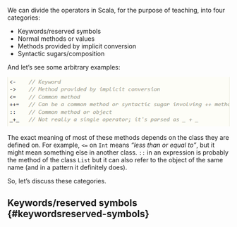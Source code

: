 We can divide the operators in Scala, for the purpose of teaching, into four categories:

* Keywords/reserved symbols
* Normal methods or values
* Methods provided by implicit conversion
* Syntactic sugars/composition

And let’s see some arbitrary examples:

![](/assets/symbol.png)

The exact meaning of most of these methods depends on the class they are defined on. For example, `<=` on `Int` means _“less than or equal to”_, but it might mean something else in another class. `::` in an expression is probably the method of the class `List` but it can also refer to the object of the same name \(and in a pattern it definitely does\).

So, let’s discuss these categories.



## Keywords/reserved symbols {#keywordsreserved-symbols}



